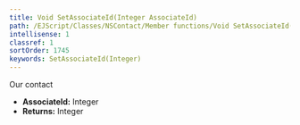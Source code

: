 ```yaml
---
title: Void SetAssociateId(Integer AssociateId)
path: /EJScript/Classes/NSContact/Member functions/Void SetAssociateId(Integer p_0)
intellisense: 1
classref: 1
sortOrder: 1745
keywords: SetAssociateId(Integer)
---
```



Our contact



* **AssociateId:** Integer
* **Returns:** Integer


